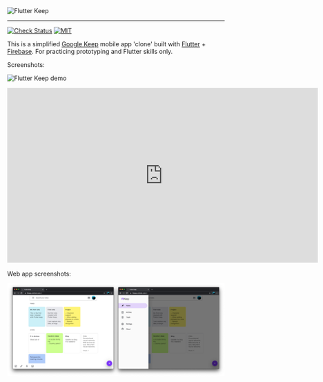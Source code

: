 <img src='artworks/flt_keep.svg' width='150' alt="Flutter Keep">

---

[![Check Status][check-badge]][check-link]
[![MIT][license-badge]][license]

This is a simplified [Google Keep] mobile app 'clone' built with [Flutter] + [Firebase]. For practicing prototyping and Flutter skills only.

Screenshots:

![Flutter Keep demo](artworks/fltkeep_screenshots.jpg)

<iframe width="720" height="405" src="https://www.youtube.com/embed/GXNXodzgbcM" frameborder="0" allow="accelerometer; autoplay; encrypted-media; gyroscope; picture-in-picture" allowfullscreen></iframe>

Web app screenshots:

![web app screenshots](artworks/web-screenshots.jpg)

[Flutter]: https://flutter.dev
[Firebase]: https://firebase.google.com/
[Google Keep]: https://www.google.com/keep/
[check-badge]: https://github.com/xinthink/flutter-keep/workflows/check/badge.svg
[check-link]: https://github.com/xinthink/flutter-keep/actions?query=workflow%3Acheck
[license-badge]: https://img.shields.io/github/license/xinthink/flutter-keep
[license]: https://github.com/xinthink/flutter-keep/blob/master/COPYING
